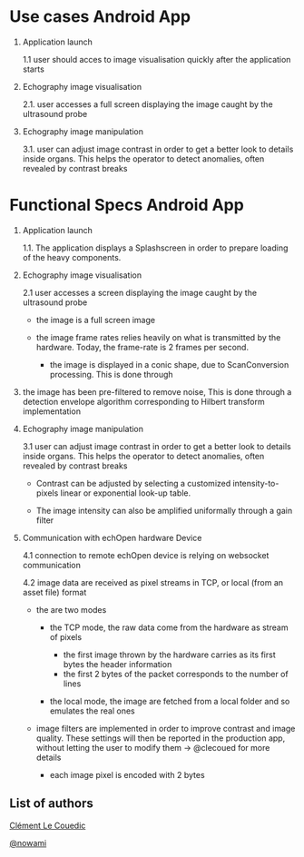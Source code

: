 # Use cases Android App

1. Application launch

   1.1 user should acces to image visualisation quickly after the application starts

2. Echography image visualisation

   2.1. user accesses a full screen displaying the image caught by the ultrasound probe

3. Echography image manipulation

   3.1. user can adjust image contrast in order to get a better look to details inside organs. This helps the operator to detect anomalies, often revealed by contrast breaks

# Functional Specs Android App

1. Application launch

   1.1. The application displays a Splashscreen in order to prepare loading of the heavy components.

2. Echography image visualisation

   2.1 user accesses a screen displaying the image caught by the ultrasound probe

   * the image is a full screen image

   * the image frame rates relies heavily on what is transmitted by the hardware. Today, the frame-rate is 2 frames per second.

     * the image is displayed in a conic shape, due to ScanConversion processing. This is done through

3. the image has been pre-filtered to remove noise, This is done through a detection envelope algorithm corresponding to Hilbert transform implementation

4. Echography image manipulation

   3.1 user can adjust image contrast in order to get a better look to details inside organs. This helps the operator to detect anomalies, often revealed by contrast breaks

   * Contrast can be adjusted by selecting a customized intensity-to-pixels linear or exponential look-up table.

   * The image intensity can also be amplified uniformally through a gain filter

5. Communication with echOpen hardware Device

   4.1 connection to remote echOpen device is relying on websocket communication

   4.2 image data are received as pixel streams in TCP, or local \(from an asset file\) format

   * the are two modes

     * the TCP mode, the raw data come from the hardware as stream of pixels

       * the first image thrown by the hardware carries as its first bytes the header information 
       * the first 2 bytes of the packet corresponds to the number of lines

     * the local mode, the image are fetched from a local folder and so emulates the real ones

   * image filters are implemented in order to improve contrast and image quality. These settings will then be reported in the production app, without letting the user to modify them -&gt; @clecoued for more details

     * each image pixel is encoded with 2 bytes

## List of authors

[Clément Le Couedic](https://www.gitbook.com/book/echopen/echopen_prototyping/edit#)

[@nowami](https://github.com/benchoufi)

